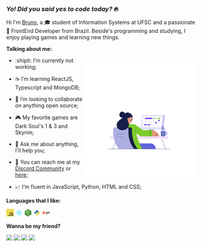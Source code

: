 ### *Yo! Did you said yes to code today?* :fire:

Hi I'm [Bruno](https://www.linkedin.com/in/brunodelias/), a 🎓 student of Information Systems at UFSC and a passionate :notebook: FrontEnd Developer from Brazil. Beside's programming and studying, I enjoy playing games and learning new things.

**Talking about me:**

<img align="right" alt="GIF" src="coding.gif" width="300" height="320" />

- :shipit: I’m currently not working;

- :coffee: I’m learning ReactJS,
  Typescript and MongoDB;

- :open_file_folder: I’m looking to collaborate on anything open source;

- :video_game: My favorite games are Dark Soul's 1 & 3 and Skyrim;  
  
- 💬 Ask me about anything, I'll help you;

- :e-mail: You can reach me at my [Discord Community](https://discord.gg/jctq9Rt) 
  or [here](https://www.linkedin.com/in/brunodelias/);
  
- 📈 I’m fluent in JavaScript, Python, HTML and CSS;
  
<!-- - 📝 [My Resume](); -->

**Languages that I like:**

<code><img height="20" src="https://raw.githubusercontent.com/github/explore/80688e429a7d4ef2fca1e82350fe8e3517d3494d/topics/javascript/javascript.png"></code>
<code><img height="20" src="https://raw.githubusercontent.com/github/explore/80688e429a7d4ef2fca1e82350fe8e3517d3494d/topics/react/react.png"></code>
<code><img height="20" src="https://raw.githubusercontent.com/github/explore/80688e429a7d4ef2fca1e82350fe8e3517d3494d/topics/nodejs/nodejs.png"></code>
<code><img height="20" src="https://raw.githubusercontent.com/github/explore/80688e429a7d4ef2fca1e82350fe8e3517d3494d/topics/python/python.png"></code>
<code><img height="20" src="https://raw.githubusercontent.com/github/explore/80688e429a7d4ef2fca1e82350fe8e3517d3494d/topics/git/git.png"></code>

**Wanna be my friend?**

[<img src="https://github.com/sciencepal/sciencepal/blob/master/assets/discord-round.svg" width="3.5%"/>](https://discord.gg/jctq9Rt)
[<img src="https://img.icons8.com/color/48/000000/linkedin.png" width="3.5%"/>](https://www.linkedin.com/in/brunodelias/)
[<img src="https://img.icons8.com/fluent/48/000000/instagram-new.png" width="3.5%"/>](https://www.instagram.com/brunod.e/)
<a href="mailto:brunodaniel.elias@gmail.com"> <img src="https://img.icons8.com/fluent/48/000000/gmail.png" width="3.5%"/> </a>
